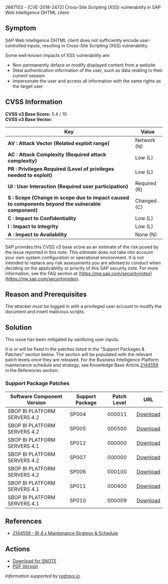 2667103 - [CVE-2018-2472] Cross-Site Scripting (XSS) vulnerability in SAP Web Intelligence DHTML client

## Symptom

SAP Web Intelligence DHTML client does not sufficiently encode user-controlled inputs, resulting in Cross-Site Scripting (XSS) vulnerability.

Some well-known impacts of XSS vulnerability are:
- Non-permanently deface or modify displayed content from a website
- Steal authentication information of the user, such as data relating to their current session
- Impersonate the user and access all information with the same rights as the target user

## CVSS Information

**CVSS v3 Base Score:** 5.4 / 10  
**CVSS v3 Base Vector:**

| Key | Value |
|-----|-------|
| **AV : Attack Vector (Related exploit range)** | Network (N) |
| **AC : Attack Complexity (Required attack complexity)** | Low (L) |
| **PR : Privileges Required (Level of privileges needed to exploit)** | Low (L) |
| **UI : User Interaction (Required user participation)** | Required (R) |
| **S : Scope (Change in scope due to impact caused to components beyond the vulnerable component)** | Changed (C) |
| **C : Impact to Confidentiality** | Low (L) |
| **I : Impact to Integrity** | Low (L) |
| **A : Impact to Availability** | None (N) |

SAP provides this CVSS v3 base score as an estimate of the risk posed by the issue reported in this note. This estimate does not take into account your own system configuration or operational environment. It is not intended to replace any risk assessments you are advised to conduct when deciding on the applicability or priority of this SAP security note. For more information, see the FAQ section at [https://me.sap.com/securitynotes](https://me.sap.com/securitynotes).

## Reason and Prerequisites

The attacker must be logged in with a privileged user account to modify the document and insert malicious scripts.

## Solution

This issue has been mitigated by sanitizing user inputs.

It is or will be fixed in the patches listed in the "Support Packages & Patches" section below. The section will be populated with the relevant patch levels once they are released. For the Business Intelligence Platform maintenance schedule and strategy, see Knowledge Base Article [2144559](https://me.sap.com/notes/2144559) in the References section.

### Support Package Patches

| Software Component Version | Support Package | Patch Level | URL |
|----------------------------|-----------------|-------------|-----|
| SBOP BI PLATFORM SERVERS 4.2 | SP004 | 000011 | [Download](https://me.sap.com/softwarecenter/template/products/_APP=00200682500000001943&_EVENT=DISPHIER&HEADER=Y&FUNCTIONBAR=N&EVENT=TREE&NE=NAVIGATE&ENR=73555000100200001041&V=MAINT) |
| SBOP BI PLATFORM SERVERS 4.2 | SP005 | 000500 | [Download](https://me.sap.com/softwarecenter/template/products/_APP=00200682500000001943&_EVENT=DISPHIER&HEADER=Y&FUNCTIONBAR=N&EVENT=TREE&NE=NAVIGATE&ENR=73555000100200001041&V=MAINT) |
| SBOP BI PLATFORM SERVERS 4.1 | SP012 | 000000 | [Download](https://me.sap.com/softwarecenter/template/products/_APP=00200682500000001943&_EVENT=DISPHIER&HEADER=Y&FUNCTIONBAR=N&EVENT=TREE&NE=NAVIGATE&ENR=67838200100200019009&V=MAINT) |
| SBOP BI PLATFORM SERVERS 4.2 | SP007 | 000000 | [Download](https://me.sap.com/softwarecenter/template/products/_APP=00200682500000001943&_EVENT=DISPHIER&HEADER=Y&FUNCTIONBAR=N&EVENT=TREE&NE=NAVIGATE&ENR=73555000100200001041&V=MAINT) |
| SBOP BI PLATFORM SERVERS 4.2 | SP006 | 000100 | [Download](https://me.sap.com/softwarecenter/template/products/_APP=00200682500000001943&_EVENT=DISPHIER&HEADER=Y&FUNCTIONBAR=N&EVENT=TREE&NE=NAVIGATE&ENR=73555000100200001041&V=MAINT) |
| SBOP BI PLATFORM SERVERS 4.1 | SP011 | 000400 | [Download](https://me.sap.com/softwarecenter/template/products/_APP=00200682500000001943&_EVENT=DISPHIER&HEADER=Y&FUNCTIONBAR=N&EVENT=TREE&NE=NAVIGATE&ENR=67838200100200019009&V=MAINT) |
| SBOP BI PLATFORM SERVERS 4.1 | SP010 | 000009 | [Download](https://me.sap.com/softwarecenter/template/products/_APP=00200682500000001943&_EVENT=DISPHIER&HEADER=Y&FUNCTIONBAR=N&EVENT=TREE&NE=NAVIGATE&ENR=67838200100200019009&V=MAINT) |

## References

- [2144559 - BI 4.x Maintenance Strategy & Schedule](https://me.sap.com/notes/2144559)

## Actions

- [Download for SNOTE](https://me.sap.com/note/0040000001962432018)
- [PDF Version](https://me.sap.com/sap/support/sfm/notes/print/0002667103?language=en-US&token=31B5C7683BC5AE8D1C417F3ED39FCF0D)

*Information supported by [redrays.io](https://redrays.io).*